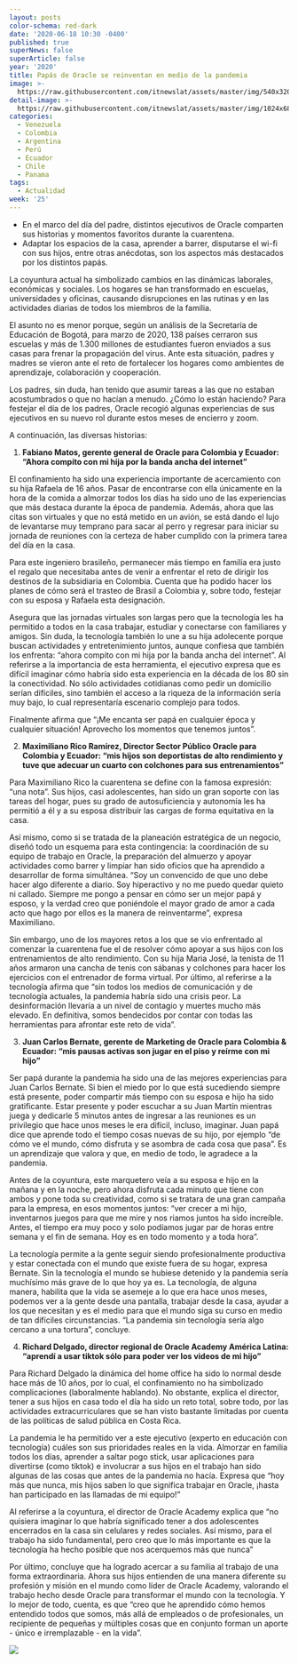 ```yaml
---
layout: posts
color-schema: red-dark
date: '2020-06-18 10:30 -0400'
published: true
superNews: false
superArticle: false
year: '2020'
title: Papás de Oracle se reinventan en medio de la pandemia
image: >-
  https://raw.githubusercontent.com/itnewslat/assets/master/img/540x320/Padre-e-hijo-p.jpg
detail-image: >-
  https://raw.githubusercontent.com/itnewslat/assets/master/img/1024x680/Padre-e-hijo-g.jpg
categories:
  - Venezuela
  - Colombia
  - Argentina
  - Perú
  - Ecuador
  - Chile
  - Panama
tags:
  - Actualidad
week: '25'
---
```

- En el marco del día del padre, distintos ejecutivos de Oracle comparten sus historias y momentos favoritos durante la cuarentena.
- Adaptar los espacios de la casa, aprender a barrer, disputarse el wi-fi con sus hijos, entre otras anécdotas, son los aspectos más destacados por los distintos papás.

La coyuntura actual ha simbolizado cambios en las dinámicas laborales, económicas y sociales. Los hogares se han transformado en escuelas, universidades y oficinas, causando disrupciones en las rutinas y en las actividades diarias de todos los miembros de la familia.

El asunto no es menor porque, según un análisis de la Secretaría de Educación de Bogotá, para marzo de 2020, 138 países cerraron sus escuelas y más de 1.300 millones de estudiantes fueron enviados a sus casas para frenar la propagación del virus. Ante esta situación, padres y madres se vieron ante el reto de fortalecer los hogares como ambientes de aprendizaje, colaboración y cooperación.

Los padres, sin duda, han tenido que asumir tareas a las que no estaban acostumbrados o que no hacían a menudo. ¿Cómo lo están haciendo? Para festejar el día de los padres, Oracle recogió algunas experiencias de sus ejecutivos en su nuevo rol durante estos meses de encierro y zoom. 

A continuación, las diversas historias: 

1.	**Fabiano Matos, gerente general de Oracle para Colombia y Ecuador: “Ahora compito con mi hija por la banda ancha del internet”**

El confinamiento ha sido una experiencia importante de acercamiento con su hija Rafaela de 16 años. Pasar de encontrarse con ella únicamente en la hora de la comida a almorzar todos los días ha sido uno de las experiencias que más destaca durante la época de pandemia. Además, ahora que las citas son virtuales y que no está metido en un avión, se está dando el lujo de levantarse muy temprano para sacar al perro y regresar para iniciar su jornada de reuniones con la certeza de haber cumplido con la primera tarea del día en la casa.

Para este ingeniero brasileño, permanecer más tiempo en familia era justo el regalo que necesitaba antes de venir a enfrentar el reto de dirigir los destinos de la subsidiaria en Colombia. Cuenta que ha podido hacer los planes de cómo será el trasteo de Brasil a Colombia y, sobre todo, festejar con su esposa y Rafaela esta designación.

Asegura que las jornadas virtuales son largas pero que la tecnología les ha permitido a todos en la casa trabajar, estudiar y conectarse con familiares y amigos. Sin duda, la tecnología también lo une a su hija adolecente porque buscan actividades y entretenimiento juntos, aunque confiesa que también los enfrenta: “ahora compito con mi hija por la banda ancha del internet”. Al referirse a la importancia de esta herramienta, el ejecutivo expresa que es difícil imaginar cómo habría sido esta experiencia en la década de los 80 sin la conectividad. No sólo actividades cotidianas como pedir un domicilio serían difíciles, sino también el acceso a la riqueza de la información sería muy bajo, lo cual representaría escenario complejo para todos. 

Finalmente afirma que “¡Me encanta ser papá en cualquier época y cualquier situación! Aprovecho los momentos que tenemos juntos”.

2.	**Maximiliano Rico Ramírez, Director Sector Público Oracle para Colombia y Ecuador: “mis hijos son deportistas de alto rendimiento y tuve que adecuar un cuarto con colchones para sus entrenamientos”**

Para Maximiliano Rico la cuarentena se define con la famosa expresión: “una nota”. Sus hijos, casi adolescentes, han sido un gran soporte con las tareas del hogar, pues su grado de autosuficiencia y autonomía les ha permitió a él y a su esposa distribuir las cargas de forma equitativa en la casa.  

Así mismo, como si se tratada de la planeación estratégica de un negocio, diseñó todo un esquema para esta contingencia: la coordinación de su equipo de trabajo en Oracle, la preparación del almuerzo y apoyar actividades como barrer y limpiar han sido oficios que ha aprendido a desarrollar de forma simultánea. “Soy un convencido de que uno debe hacer algo diferente a diario. Soy hiperactivo y no me puedo quedar quieto ni callado. Siempre me pongo a pensar en cómo ser un mejor papá y esposo, y la verdad creo que poniéndole el mayor grado de amor a cada acto que hago por ellos es la manera de reinventarme”, expresa Maximiliano. 

Sin embargo, uno de los mayores retos a los que se vio enfrentado al comenzar la cuarentena fue el de resolver cómo apoyar a sus hijos con los entrenamientos de alto rendimiento. Con su hija Maria José, la tenista de 11 años armaron una cancha de tenis con sábanas y colchones para hacer los ejercicios con el entrenador de forma virtual. 
Por último, al referirse a la tecnología afirma que “sin todos los medios de comunicación y de tecnología actuales, la pandemia habría sido una crisis peor. La desinformación llevaría a un nivel de contagio y muertes mucho más elevado. En definitiva, somos bendecidos por contar con todas las herramientas para afrontar este reto de vida”. 

3.	**Juan Carlos Bernate, gerente de Marketing de Oracle para Colombia & Ecuador: “mis pausas activas son jugar en el piso y reírme con mi hijo”**

Ser papá durante la pandemia ha sido una de las mejores experiencias para Juan Carlos Bernate. Si bien el miedo por lo que está sucediendo siempre está presente, poder compartir más tiempo con su esposa e hijo ha sido gratificante. Estar presente y poder escuchar a su Juan Martín mientras juega y dedicarle 5 minutos antes de ingresar a las reuniones es un privilegio que hace unos meses le era difícil, incluso, imaginar. Juan papá dice que aprende todo el tiempo cosas nuevas de su hijo, por ejemplo “de cómo ve el mundo, cómo disfruta y se asombra de cada cosa que pasa”. Es un aprendizaje que valora y que, en medio de todo, le agradece a la pandemia. 

Antes de la coyuntura, este marquetero veía a su esposa e hijo en la mañana y en la noche, pero ahora disfruta cada minuto que tiene con ambos y pone toda su creatividad, como si se tratara de una gran campaña para la empresa, en esos momentos juntos: “ver crecer a mi hijo, inventarnos juegos para que me mire y nos riamos juntos ha sido increíble. Antes, el tiempo era muy poco y solo podíamos jugar par de horas entre semana y el fin de semana. Hoy es en todo momento y a toda hora”.

La tecnología permite a la gente seguir siendo profesionalmente productiva y estar conectada con el mundo que existe fuera de su hogar, expresa Bernate. Sin la tecnología el mundo se hubiese detenido y la pandemia sería muchísimo más grave de lo que hoy ya es. La tecnología, de alguna manera, habilita que la vida se asemeje a lo que era hace unos meses, podemos ver a la gente desde una pantalla, trabajar desde la casa, ayudar a los que necesitan y es el medio para que el mundo siga su curso en medio de tan difíciles circunstancias. “La pandemia sin tecnología sería algo cercano a una tortura”, concluye. 

4.	**Richard Delgado, director regional de Oracle Academy América Latina: “aprendí a usar tiktok sólo para poder ver los videos de mi hijo”**

Para Richard Delgado la dinámica del home office ha sido lo normal desde hace más de 10 años, por lo cual, el confinamiento no ha simbolizado complicaciones (laboralmente hablando). No obstante, explica el director, tener a sus hijos en casa todo el día ha sido un reto total, sobre todo, por las actividades extracurriculares que se han visto bastante limitadas por cuenta de las políticas de salud pública en Costa Rica. 

La pandemia le ha permitido ver a este ejecutivo (experto en educación con tecnología) cuáles son sus prioridades reales en la vida. Almorzar en familia todos los días, aprender a saltar pogo stick, usar aplicaciones para divertirse (como tiktok) e involucrar a sus hijos en el trabajo han sido algunas de las cosas que antes de la pandemia no hacía. Expresa que “hoy más que nunca, mis hijos saben lo que significa trabajar en Oracle, ¡hasta han participado en las llamadas de mi equipo!”

Al referirse a la coyuntura, el director de Oracle Academy explica que “no quisiera imaginar lo que habría significado tener a dos adolescentes encerrados en la casa sin celulares y redes sociales. Así mismo, para el trabajo ha sido fundamental, pero creo que lo más importante es que la tecnología ha hecho posible que nos acerquemos más que nunca”

Por último, concluye que ha logrado acercar a su familia al trabajo de una forma extraordinaria. Ahora sus hijos entienden de una manera diferente su profesión y misión en el mundo como líder de Oracle Academy, valorando el trabajo hecho desde Oracle para transformar el mundo con la tecnología. Y lo mejor de todo, cuenta, es que “creo que he aprendido cómo hemos entendido todos que somos, más allá de empleados o de profesionales, un recipiente de pequeñas y múltiples cosas que en conjunto forman un aporte - único e irremplazable - en la vida”. 

<img src="https://tracker.metricool.com/c3po.jpg?hash=56f88a41e39ab42c063cc51676587a04"/>